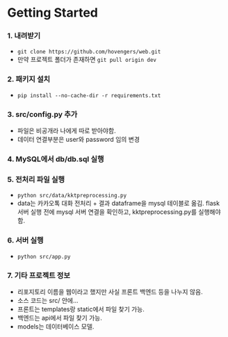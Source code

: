 # Getting Started

### 1. 내려받기
- `git clone https://github.com/hovengers/web.git` 
- 만약 프로젝트 폴더가 존재하면 `git pull origin dev`

### 2. 패키지 설치
- `pip install --no-cache-dir -r requirements.txt`

### 3. src/config.py 추가
- 파일은 비공개라 나에게 따로 받아야함.
- 데이터 연결부분은 user와 password 임의 변경

### 4. MySQL에서 db/db.sql 실행

### 5. 전처리 파일 실행
- `python src/data/kktpreprocessing.py`
- data는 카카오톡 대화 전처리 + 결과 dataframe을 mysql 테이블로 옮김. flask 서버 실행 전에 mysql 서버 연결을 확인하고, kktpreprocessing.py를 실행해야 함. 

### 6. 서버 실행
- `python src/app.py`

### 7. 기타 프로젝트 정보
- 리포지토리 이름을 웹이라고 했지만 사실 프론트 백엔드 등을 나누지 않음.
- 소스 코드는 src/ 안에...
- 프론트는 templates랑 static에서 파일 찾기 가능.
- 백엔드는 api에서 파일 찾기 가능.
- models는 데이터베이스 모델.
